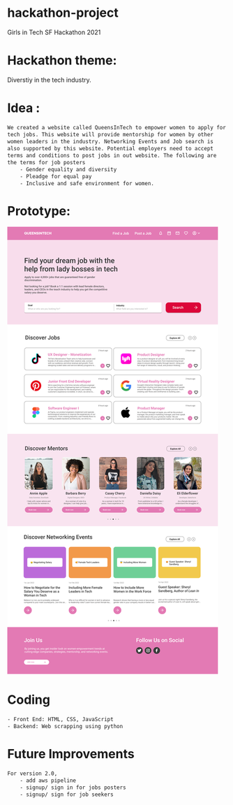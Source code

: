 # hackathon-project
Girls in Tech SF Hackathon 2021

# Hackathon theme: 

Diverstiy in the tech industry.

# Idea :
    We created a website called QueensInTech to empower women to apply for tech jobs. This website will provide mentorship for women by other women leaders in the industry. Networking Events and Job search is also supported by this website. Potential employers need to accept terms and conditions to post jobs in out website. The following are the terms for job posters
        - Gender equality and diversity
        - Pleadge for equal pay 
        - Inclusive and safe environment for women.

# Prototype:
![prototype ](https://github.com/sdkdeepa/hackathon-project/blob/main/img/Home.png?raw=true)


# Coding 
    - Front End: HTML, CSS, JavaScript
    - Backend: Web scrapping using python

# Future Improvements
    For version 2.0,
        - add aws pipeline
        - signup/ sign in for jobs posters 
        - signup/ sign for job seekers 





